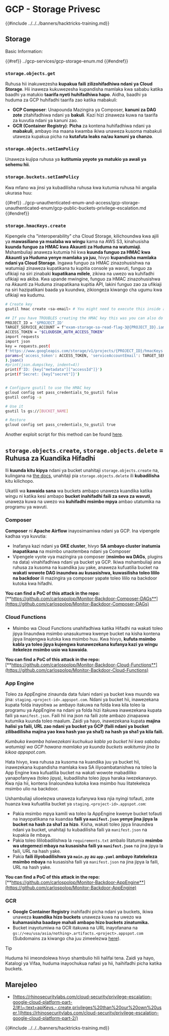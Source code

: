 # GCP - Storage Privesc

{{#include ../../../banners/hacktricks-training.md}}

## Storage

Basic Information:

{{#ref}}
../gcp-services/gcp-storage-enum.md
{{#endref}}

### `storage.objects.get`

Ruhusa hii inakuwezesha **kupakua faili zilizohifadhiwa ndani ya Cloud Storage**. Hii inaweza kukuwezesha kupandisha mamlaka kwa sababu katika baadhi ya matukio **taarifa nyeti huhifadhiwa hapo**. Aidha, baadhi ya huduma za GCP huhifadhi taarifa zao katika mabakuli:

- **GCP Composer**: Unapounda Mazingira ya Composer, **kanuni za DAG zote** zitahifadhiwa ndani ya **bakuli**. Kazi hizi zinaweza kuwa na taarifa za kuvutia ndani ya kanuni zao.
- **GCR (Container Registry)**: **Picha** za kontena huhifadhiwa ndani ya **mabakuli**, ambayo ina maana kwamba ikiwa unaweza kusoma mabakuli utaweza kupakua picha na **kutafuta leaks na/au kanuni ya chanzo**.

### `storage.objects.setIamPolicy`

Unaweza kujipa ruhusa ya **kutitumia yoyote ya matukio ya awali ya sehemu hii**.

### **`storage.buckets.setIamPolicy`**

Kwa mfano wa jinsi ya kubadilisha ruhusa kwa kutumia ruhusa hii angalia ukurasa huu:

{{#ref}}
../gcp-unauthenticated-enum-and-access/gcp-storage-unauthenticated-enum/gcp-public-buckets-privilege-escalation.md
{{#endref}}

### `storage.hmacKeys.create`

Kipengele cha "interoperability" cha Cloud Storage, kilichoundwa kwa ajili ya **mawasiliano ya msalaba wa wingu** kama na AWS S3, kinahusisha **kuunda funguo za HMAC kwa Akaunti za Huduma na watumiaji**. Mshambuliaji anaweza kutumia hii kwa **kuunda funguo za HMAC kwa Akaunti ya Huduma yenye mamlaka ya juu**, hivyo **kupandisha mamlaka ndani ya Cloud Storage**. Ingawa funguo za HMAC zinazohusishwa na watumiaji zinaweza kupatikana tu kupitia console ya wavuti, funguo za ufikiaji na siri zinabaki **kupatikana milele**, zikiwa na uwezo wa kuhifadhi ufikiaji wa akiba. Kwa upande mwingine, funguo za HMAC zinazohusishwa na Akaunti za Huduma zinapatikana kupitia API, lakini funguo zao za ufikiaji na siri hazipatikani baada ya kuundwa, zikiongeza kiwango cha ugumu kwa ufikiaji wa kudumu.
```bash
# Create key
gsutil hmac create <sa-email> # You might need to execute this inside a VM instance

## If you have TROUBLES creating the HMAC key this was you can also do it contacting the API directly:
PROJECT_ID = '$PROJECT_ID'
TARGET_SERVICE_ACCOUNT = f"exam-storage-sa-read-flag-3@{PROJECT_ID}.iam.gserviceaccount.com"
ACCESS_TOKEN = "$CLOUDSDK_AUTH_ACCESS_TOKEN"
import requests
import json
key = requests.post(
f'https://www.googleapis.com/storage/v1/projects/{PROJECT_ID}/hmacKeys',
params={'access_token': ACCESS_TOKEN, 'serviceAccountEmail': TARGET_SERVICE_ACCOUNT}
).json()
#print(json.dumps(key, indent=4))
print(f'ID: {key["metadata"]["accessId"]}')
print(f'Secret: {key["secret"]}')


# Configure gsutil to use the HMAC key
gcloud config set pass_credentials_to_gsutil false
gsutil config -a

# Use it
gsutil ls gs://[BUCKET_NAME]

# Restore
gcloud config set pass_credentials_to_gsutil true
```
Another exploit script for this method can be found [here](https://github.com/RhinoSecurityLabs/GCP-IAM-Privilege-Escalation/blob/master/ExploitScripts/storage.hmacKeys.create.py).

## `storage.objects.create`, `storage.objects.delete` = Ruhusa za Kuandika Hifadhi

Ili **kuunda kitu kipya** ndani ya bucket unahitaji `storage.objects.create` na, kulingana na [the docs](https://cloud.google.com/storage/docs/access-control/iam-permissions#object_permissions), unahitaji pia `storage.objects.delete` ili **kubadilisha** kitu kilichopo.

Ukatili wa **kawaida sana** wa buckets ambapo unaweza kuandika katika wingu ni katika kesi ambapo **bucket inahifadhi faili za seva za wavuti**, unaweza kuwa na uwezo wa **kuhifadhi msimbo mpya** ambao utatumika na programu ya wavuti.

### Composer

**Composer** ni **Apache Airflow** inayosimamiwa ndani ya GCP. Ina vipengele kadhaa vya kuvutia:

- Inafanya kazi ndani ya **GKE cluster**, hivyo **SA ambayo cluster inatumia inapatikana** na msimbo unaotembea ndani ya Composer
- Vipengele vyote vya mazingira ya composer (**msimbo wa DAGs**, plugins na data) vinahifadhiwa ndani ya bucket ya GCP. Ikiwa mshambuliaji ana ruhusa za kusoma na kuandika juu yake, anaweza kufuatilia bucket na **wakati wowote DAG inaundwa au kusasishwa, kuwasilisha toleo lililo na backdoor** ili mazingira ya composer yapate toleo lililo na backdoor kutoka kwa hifadhi.

**You can find a PoC of this attack in the repo:** [**https://github.com/carlospolop/Monitor-Backdoor-Composer-DAGs**](https://github.com/carlospolop/Monitor-Backdoor-Composer-DAGs)

### Cloud Functions

- Msimbo wa Cloud Functions unahifadhiwa katika Hifadhi na wakati toleo jipya linaundwa msimbo unasukumwa kwenye bucket na kisha kontena jipya linajengwa kutoka kwa msimbo huu. Kwa hivyo, **kufuta msimbo kabla ya toleo jipya kujengwa kunawezekana kufanya kazi ya wingu itekeleze msimbo usio wa kawaida**.

**You can find a PoC of this attack in the repo:** [**https://github.com/carlospolop/Monitor-Backdoor-Cloud-Functions**](https://github.com/carlospolop/Monitor-Backdoor-Cloud-Functions)

### App Engine

Toleo za AppEngine zinaunda data fulani ndani ya bucket kwa muundo wa jina: `staging.<project-id>.appspot.com`. Ndani ya bucket hii, inawezekana kupata folda inayoitwa `ae` ambayo itakuwa na folda kwa kila toleo la programu ya AppEngine na ndani ya folda hizi itakuwa inawezekana kupata faili ya `manifest.json`. Faili hii ina json na faili zote ambazo zinapaswa kutumika kuunda toleo maalum. Zaidi ya hayo, inawezekana kupata **majina halisi ya faili, URL zao ndani ya bucket ya GCP (faili ndani ya bucket zilibadilisha majina yao kwa hash yao ya sha1) na hash ya sha1 ya kila faili.**

_Kumbuka kwamba haiwezekani kuchukua kabla ya bucket hii kwa sababu watumiaji wa GCP hawana mamlaka ya kuunda buckets wakitumia jina la kikoa appspot.com._

Hata hivyo, kwa ruhusa za kusoma na kuandika juu ya bucket hii, inawezekana kupandisha mamlaka kwa SA iliyoambatanishwa na toleo la App Engine kwa kufuatilia bucket na wakati wowote mabadiliko yanapofanywa (toleo jipya), kubadilisha toleo jipya haraka iwezekanavyo. Kwa njia hii, kontena linaloundwa kutoka kwa msimbo huu litatekeleza msimbo ulio na backdoor.

Ushambuliaji ulioelezwa unaweza kufanywa kwa njia nyingi tofauti, zote huanza kwa kufuatilia bucket ya `staging.<project-id>.appspot.com`:

- Pakia msimbo mpya kamili wa toleo la AppEngine kwenye bucket tofauti na inayopatikana na kuandaa **faili ya `manifest.json` yenye jina jipya la bucket na hash za sha1 za hizo**. Kisha, wakati toleo jipya linaundwa ndani ya bucket, unahitaji tu kubadilisha faili ya `manifest.json` na kupakia ile mbaya.
- Pakia toleo lililobadilishwa la `requirements.txt` ambalo litatumia **msimbo wa utegemezi mbaya na kusasisha faili ya `manifest.json`** na jina jipya la faili, URL na hash yake.
- Pakia **faili iliyobadilishwa ya `main.py` au `app.yaml` ambayo itatekeleza msimbo mbaya** na kusasisha faili ya `manifest.json` na jina jipya la faili, URL na hash yake.

**You can find a PoC of this attack in the repo:** [**https://github.com/carlospolop/Monitor-Backdoor-AppEngine**](https://github.com/carlospolop/Monitor-Backdoor-AppEngine)

### GCR

- **Google Container Registry** inahifadhi picha ndani ya buckets, ikiwa unaweza **kuandika hizo buckets** unaweza kuwa na uwezo wa **kuhamasisha baadaye mahali ambapo hizo buckets zinatumika.**
- Bucket inayotumiwa na GCR itakuwa na URL inayofanana na `gs://<eu/usa/asia/nothing>.artifacts.<project>.appspot.com` (Subdomains za kiwango cha juu zimeelezwa [here](https://cloud.google.com/container-registry/docs/pushing-and-pulling)).

> [!TIP]
> Huduma hii imeondolewa hivyo shambulio hili halifai tena. Zaidi ya hayo, Katalogi ya Vifaa, huduma inayochukua nafasi ya hii, haihifadhi picha katika buckets.

## **Marejeleo**

- [https://rhinosecuritylabs.com/cloud-security/privilege-escalation-google-cloud-platform-part-2/#:\~:text=apiKeys.-,create,privileges%20than%20our%20own%20user.](https://rhinosecuritylabs.com/cloud-security/privilege-escalation-google-cloud-platform-part-2/)

{{#include ../../../banners/hacktricks-training.md}}
